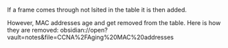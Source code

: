 If a frame comes through not lsited in the table it is then added.

However, MAC addresses age and get removed from the table. Here is how they are removed:
obsidian://open?vault=notes&file=CCNA%2FAging%20MAC%20addresses